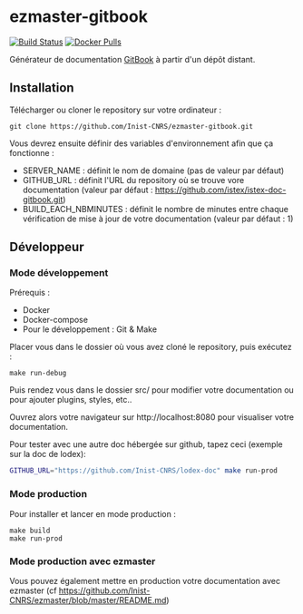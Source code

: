 # ezmaster-gitbook

[![Build Status](https://travis-ci.org/Inist-CNRS/ezmaster-gitbook.png?branch=master)](https://travis-ci.org/Inist-CNRS/ezmaster-gitbook) [![Docker Pulls](https://img.shields.io/docker/pulls/inistcnrs/ezmaster-gitbook.svg)](https://registry.hub.docker.com/u/inistcnrs/ezmaster-gitbook/)

Générateur de documentation [GitBook](https://github.com/GitbookIO/gitbook) à partir d'un dépôt distant.

## Installation

Télécharger ou cloner le repository sur votre ordinateur :

``` 
git clone https://github.com/Inist-CNRS/ezmaster-gitbook.git
```
Vous devrez ensuite définir des variables d'environnement afin que ça fonctionne :
* SERVER_NAME : définit le nom de domaine (pas de valeur par défaut)
* GITHUB_URL : définit l'URL du repository où se trouve vore documentation (valeur par défaut : https://github.com/istex/istex-doc-gitbook.git)
* BUILD_EACH_NBMINUTES : définit le nombre de minutes entre chaque vérification de mise à jour de votre documentation (valeur par défaut : 1)

## Développeur

### Mode développement

Prérequis :
* Docker
* Docker-compose
* Pour le développement : Git & Make

Placer vous dans le dossier où vous avez cloné le repository, puis exécutez :

```
make run-debug
```
Puis rendez vous dans le dossier src/ pour modifier votre documentation ou pour ajouter plugins, styles, etc..

Ouvrez alors votre navigateur sur http://localhost:8080 pour visualiser votre documentation.

Pour tester avec une autre doc hébergée sur github, tapez ceci (exemple sur la doc de lodex): 

```bash
GITHUB_URL="https://github.com/Inist-CNRS/lodex-doc" make run-prod
```

### Mode production
Pour installer et lancer en mode production :
```
make build
make run-prod
```

### Mode production avec ezmaster

Vous pouvez également mettre en production votre documentation avec ezmaster (cf https://github.com/Inist-CNRS/ezmaster/blob/master/README.md)



